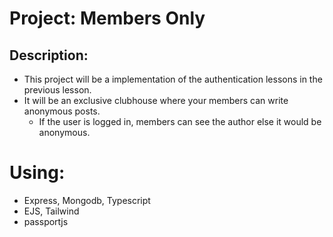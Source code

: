 # Project: Members Only

## Description:

- This project will be a implementation of the authentication lessons in the previous lesson.
- It will be an exclusive clubhouse where your members can write anonymous posts.
  - If the user is logged in, members can see the author else it would be anonymous.

# Using:

- Express, Mongodb, Typescript
- EJS, Tailwind
- passportjs
